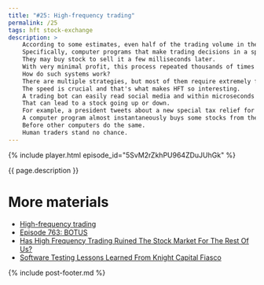 ```yaml
---
title: "#25: High-frequency trading"
permalink: /25
tags: hft stock-exchange
description: >
    According to some estimates, even half of the trading volume in the American stock exchange is generated by computers.
    Specifically, computer programs that make trading decisions in a split of a second.
    They may buy stock to sell it a few milliseconds later.
    With very minimal profit, this process repeated thousands of times per day can make a solid return.
    How do such systems work?
    There are multiple strategies, but most of them require extremely fast algorithms running close to the physical stock exchange.
    The speed is crucial and that's what makes HFT so interesting.
    A trading bot can easily read social media and within microseconds decide whether particular news is good or bad.
    That can lead to a stock going up or down.
    For example, a president tweets about a new special tax relief for the pharmaceutical industry.
    A computer program almost instantaneously buys some stocks from the pharma companies and sells them seconds later.
    Before other computers do the same.
    Human traders stand no chance.
---
```


{% include player.html episode_id="5SvM2rZkhPU964ZDuJUhGk" %}

{{ page.description }}

<!--
Interpreting social media and other online sources is just one strategy.
Another one is even more reliant on speed.
Let me tell you a little bit how the stock exchange works.
On the one hand buy orders are placed in a queue.
On the other hand sell orders for the same stock are queued as well.
Queues are sorted by price and when the buyer with the highest offer meets the seller with the lowest one, the transaction is executed.

**Low-latency trading** works when the same stock can be traded in two different exchanges.
For example, New York and Chicago.
When one trader wants to buy in Chicago and a corresponding sell order is placed in New York, we can execute a transaction.
That's of course when these two stock exchanges know about each other.
However, when an algorithm knows about these two orders in advance, it can make corresponding orders locally.
And make a little bit of many on so-called spread.
How is it possible to know about these orders faster that stock exchanges themselves?
Well, for example by communicating via lasers and microwaves, which travel faster than... well... light.
Light in fiber optics, obviously, as opposed to ideal vacuum.
Also, having a server closer to the stock exchange's data center is important.
How close?
Well, it's not uncommon to rent space in the buildings right next to the stock exchange.
As you can see algorithms alone don't need to be particularly sophisticated.
However, they are super-optimized.

Some techniques employed by HFT are a bit controversial.
For example, **quote staffing** requires flooding and quickly withdrawing a large volume of orders just to cause confusion and panic.
Also, algorithms can make money where humans are simply incapable of.
Our reaction times are several orders of magnitude slower.
It can also be dangerous to the owners of such algorithms.
Like that one time the company called Knight Capital got bankrupt in 30 minutes.
A software deployment bug lost almost half a billion dollars in that time.

Stock exchanges must fight HFT algorithms.
Well, maybe not fight, but make sure the market is fair.
They are installing faster network connections.
Time is synchronized with atomic clocks and GPS to support nanosecond precision.
But the market is so big that investors are willing to spend even more in this arms race.
Customized hardware and top-notch developers are working hard to squeeze every microsecond.
And win against other machines.

That's it, thanks for listening, bye!
-->

# More materials

* [High-frequency trading](https://en.wikipedia.org/wiki/High-frequency_trading)
* [Episode 763: BOTUS](https://www.npr.org/sections/money/2017/04/07/522897876/meet-botus-planet-money-s-stock-trading-twitter-bot)
* [Has High Frequency Trading Ruined The Stock Market For The Rest Of Us?](https://www.investopedia.com/financial-edge/0113/has-high-frequency-trading-ruined-the-stock-market-for-the-rest-of-us.aspx)
* [Software Testing Lessons Learned From Knight Capital Fiasco](https://www.cio.com/article/2393212/software-testing-lessons-learned-from-knight-capital-fiasco.html)


{% include post-footer.md %}
